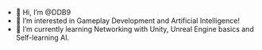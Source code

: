 - 👋  Hi, I’m @DDB9
- 👀  I’m interested in Gameplay Development and Artificial Intelligence!
- 🌱  I’m currently learning Networking with Unity, Unreal Engine basics and Self-learning AI.

<!---
DDB9/DDB9 is a ✨ special ✨ repository because its `README.md` (this file) appears on your GitHub profile.
You can click the Preview link to take a look at your changes.
--->

